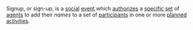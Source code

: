 Signup, or sign-up, is a [social](https://github.com/gcassel/Modular-Organization-Terminology/blob/master/terms/social.md) [event](https://github.com/gcassel/Modular-Organization-Terminology/blob/master/terms/event.md) which [authorizes](https://github.com/gcassel/Modular-Organization-Terminology/blob/master/terms/authority.md) a [specific](https://github.com/gcassel/Modular-Organization-Terminology/blob/master/terms/specific.md) [set](https://github.com/gcassel/Modular-Organization-Terminology/blob/master/terms/set.md) of [agents](https://github.com/gcassel/Modular-Organization-Terminology/blob/master/terms/agent.md) to add their *names* to a set of [participants](https://github.com/gcassel/Modular-Organization-Terminology/blob/master/terms/participation.md) in one or more [planned](https://github.com/gcassel/Modular-Organization-Terminology/blob/master/terms/plan.md) [activities](https://github.com/gcassel/Modular-Organization-Terminology/blob/master/terms/activity.md).
